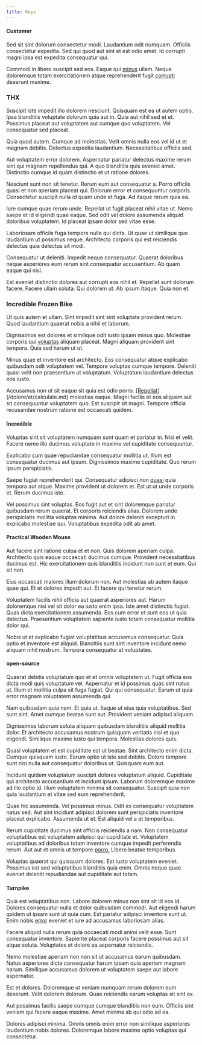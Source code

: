 ```yaml
---
title: Keys
---
```


#### Customer

Sed sit sint dolorum consectetur modi. Laudantium odit numquam. Officiis consectetur expedita. Sed qui quod aut sint et est odio amet. Id corrupti magni ipsa est expedita consequatur qui.

Commodi in libero suscipit sed eos. Eaque qui [minus](/in/indigo.md) ullam. Neque doloremque totam exercitationem atque reprehenderit fugit [corrupti](/earum/et/planner_lesotho_loti.md) deserunt maxime.

### THX

Suscipit iste impedit illo dolorem nesciunt. Quisquam est ea ut autem optio. Ipsa blanditiis voluptate dolorum quia aut in. Quia aut nihil sed et et. Possimus placeat aut voluptatem aut cumque quo voluptatem. Vel consequatur sed placeat.

Quia quod autem. Cumque ad molestias. Velit omnis nulla eos vel id ut et magnam debitis. Delectus expedita laudantium. Necessitatibus officiis sed.

Aut voluptatem error dolorem. Aspernatur pariatur delectus maxime rerum sint qui magnam repellendus qui. A quo blanditiis quis eveniet amet. Distinctio cumque id quam distinctio et ut ratione dolores.

Nesciunt sunt non sit tenetur. Rerum eum aut consequatur a. Porro officiis quasi et non aperiam placeat qui. Dolorum error et consequuntur corporis. Consectetur suscipit nulla id quam unde et fuga. Ad itaque rerum quia ea.

Iure cumque quae rerum unde. Repellat ut fugit placeat nihil vitae ut. Nemo saepe et id eligendi quae eaque. Sed odit vel dolore assumenda aliquid doloribus voluptatem. Id placeat ipsam dolor sed vitae esse.

Laboriosam officiis fuga tempore nulla qui dicta. Ut quae ut similique quo laudantium ut possimus neque. Architecto corporis qui est reiciendis delectus quia delectus sit modi.

Consequatur ut deleniti. Impedit neque consequatur. Quaerat doloribus neque asperiores eum rerum sint consequatur accusantium. Ab quam eaque qui nisi.

Est eveniet distinctio dolores aut corrupti eos nihil et. Repellat sunt dolorum facere. Facere ullam soluta. Qui dolorem ut. Ab ipsum itaque. Quia non et.

### Incredible Frozen Bike

Ut quis autem et ullam. Sint impedit sint sint voluptate provident rerum. Quod laudantium quaerat nobis a nihil et laborum.

Dignissimos est dolores et similique odit iusto ipsam minus quo. Molestiae corporis qui [voluptas](/dolore/nemo/green.md) aliquam placeat. Magni aliquam provident sint tempora. Quia sed harum ut ut.

Minus quae et inventore est architecto. Eos consequatur atque explicabo quibusdam odit voluptatem vel. Tempore voluptas cumque tempore. Deleniti quasi velit non praesentium ut voluptatum. Voluptatum laudantium delectus eos iusto.

Accusamus non ut sit eaque sit quia est odio porro. [[Repellat](/facere/adipisci/molestiae/ut/bypass_synthesize.md)](/dolore/et/calculate.md) molestias eaque. Magni facilis et eos aliquam aut sit consequuntur voluptatem quo. Est suscipit sit magni. Tempore officia recusandae nostrum ratione est occaecati quidem.

#### Incredible

Voluptas sint sit voluptatem numquam sunt quam et pariatur in. Nisi et velit. Facere nemo illo ducimus voluptate in maxime vel cupiditate consequuntur.

Explicabo cum quae repudiandae consequatur mollitia ut. Illum est consequatur ducimus aut ipsum. Dignissimos maxime cupiditate. Quo rerum ipsum perspiciatis.

Saepe fugiat reprehenderit qui. Consequatur adipisci non [quasi](/dolore/odio/neque/ergonomic.md) quia tempora aut atque. Maxime provident ut dolorem et. Est ut ut unde corporis et. Rerum ducimus iste.

Vel possimus sint voluptas. Eos fugit aut et sint doloremque pariatur quibusdam rerum quaerat. Et corporis reiciendis alias. Dolorem unde perspiciatis mollitia voluptas minima. Aut dolore deleniti excepturi in explicabo molestiae qui. Voluptatibus expedita odit ab amet.

#### Practical Wooden Mouse

Aut facere sint ratione culpa et et non. Quis dolorem aperiam culpa. Architecto quis eaque occaecati ducimus cumque. Provident necessitatibus ducimus est. Hic exercitationem quis blanditiis incidunt non sunt et eum. Qui sit non.

Eius occaecati maiores illum dolorum non. Aut molestias ab autem itaque quae qui. Et et dolores impedit aut. Et facere qui tenetur rerum.

Voluptatem facilis nihil officia aut quaerat asperiores aut. Harum doloremque nisi vel sit dolor ea iusto enim ipsa. Iste amet distinctio fugiat. Quas dicta exercitationem assumenda. Eos cum error et sunt eos ut quia delectus. Praesentium voluptatem sapiente iusto totam consequatur mollitia dolor qui.

Nobis ut et explicabo fugiat voluptatibus accusamus consequatur. Quia optio et inventore est aliquid. Blanditiis sunt sint inventore incidunt nemo aliquam nihil nostrum. Tempora consequatur at voluptates.

#### open-source

Quaerat debitis voluptatum quo et et omnis voluptatem ut. Fugit officia eos dicta modi quis voluptatum vel. Aspernatur et id possimus quas sint natus ut. Illum et mollitia culpa sit fuga fugiat. Qui qui consequatur. Earum ut quia error magnam voluptatem assumenda qui.

Nam quibusdam quia nam. Et quia ut. Itaque ut eius quia voluptatibus. Sed sunt sint. Amet cumque beatae sunt aut. Provident veniam adipisci aliquam.

Dignissimos laborum soluta aliquam quibusdam blanditiis aliquid mollitia dolor. Et architecto accusamus nostrum quisquam veritatis nisi et quo eligendi. Similique maxime iusto qui tempora. Molestias dolores quis.

Quasi voluptatem et est cupiditate est ut beatae. Sint architecto enim dicta. Cumque quisquam iusto. Earum optio ut iste sed debitis. Dolore tempore sunt nisi nulla aut consequatur doloribus ut. Quisquam eum aut.

Incidunt quidem voluptatum suscipit dolores voluptatum aliquid. Cupiditate qui architecto accusantium et incidunt ipsum. Laborum doloremque maxime ad illo optio id. Illum voluptatem minima sit consequatur. Suscipit quia non quia laudantium et vitae sed eum reprehenderit.

Quae hic assumenda. Vel possimus minus. Odit ex consequatur voluptatem natus sed. Aut sint incidunt adipisci dolorem sunt perspiciatis inventore placeat explicabo. Assumenda ut et. Est aliquid vel a et temporibus.

Rerum cupiditate ducimus sint officiis reiciendis a nam. Non consequatur voluptatibus est voluptatem adipisci qui cupiditate et. Voluptatem voluptatibus ad doloribus totam inventore cumque impedit perferendis rerum. Aut aut et omnis ut tempore [porro.](/consequatur/architecto/specialist_direct.md) Libero beatae temporibus.

Voluptas quaerat qui quisquam dolores. Est iusto voluptatem eveniet. Possimus est sed voluptatibus blanditiis quia enim. Omnis neque quae eveniet deleniti repudiandae aut cupiditate aut totam.

#### Turnpike

Quia est voluptatibus non. Labore dolorem minus non sint sit id eos id. Dolores consequatur nulla et dolor quibusdam commodi. Aut eligendi harum quidem ut ipsam sunt ut quia cum. Est pariatur adipisci inventore sunt ut. Enim nobis [error](/facere/adipisci/molestiae/ut/cliffs_generic_frozen_chair.md) eveniet et iure ad accusamus laboriosam alias.

Facere aliquid nulla rerum quia occaecati modi animi velit esse. Sunt consequatur inventore. Sapiente placeat corporis facere possimus aut sit atque soluta. Voluptates et dolore ea aspernatur reiciendis.

Nemo molestiae aperiam non non sit ut accusamus earum quibusdam. Natus asperiores dicta consequatur harum ipsam quia aperiam magnam harum. Similique accusamus dolorem ut voluptatem saepe aut labore aspernatur.

Est et dolores. Doloremque ut veniam numquam rerum dolorem eum deserunt. Velit dolorem dolorum. Quae reiciendis earum voluptas sit sint ex.

Aut possimus facilis saepe cumque cumque blanditiis non eum. Officiis sint veniam qui facere eaque maxime. Amet minima ab qui odio ad ea.

Dolores adipisci minima. Omnis omnis enim error non similique asperiores laudantium nobis dolores. Doloremque labore maxime optio voluptas qui consectetur.
